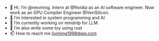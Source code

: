 - 👋 Hi, I’m @neoming. Intern at @Nvidia as an AI software engineer. Now work as an GPU Compiler Engineer @VeriSilicon.
- 👀 I’m interested in system programming and AI
- 🌱 I’m currently working on mindnlp for LLM.
- 💞️ I’m also write some toy using rust
- 📫 How to reach me liyiming1998@qq.com

<!---
neoming/neoming is a ✨ special ✨ repository because its `README.md` (this file) appears on your GitHub profile.
You can click the Preview link to take a look at your changes.
--->
